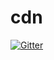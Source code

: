 # cdn

[![Gitter](https://badges.gitter.im/toaymeister/cdn.svg)](https://gitter.im/toaymeister/cdn?utm_source=badge&utm_medium=badge&utm_campaign=pr-badge&utm_content=badge)